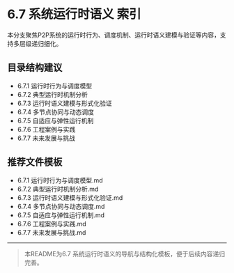 # 6.7 系统运行时语义 索引

本分支聚焦P2P系统的运行时行为、调度机制、运行时语义建模与验证等内容，支持多层级递归细化。

## 目录结构建议

- 6.7.1 运行时行为与调度模型
- 6.7.2 典型运行时机制分析
- 6.7.3 运行时语义建模与形式化验证
- 6.7.4 多节点协同与动态调度
- 6.7.5 自适应与弹性运行机制
- 6.7.6 工程案例与实践
- 6.7.7 未来发展与挑战

## 推荐文件模板

- 6.7.1 运行时行为与调度模型.md
- 6.7.2 典型运行时机制分析.md
- 6.7.3 运行时语义建模与形式化验证.md
- 6.7.4 多节点协同与动态调度.md
- 6.7.5 自适应与弹性运行机制.md
- 6.7.6 工程案例与实践.md
- 6.7.7 未来发展与挑战.md

---
> 本README为6.7 系统运行时语义的导航与结构化模板，便于后续内容递归完善。
